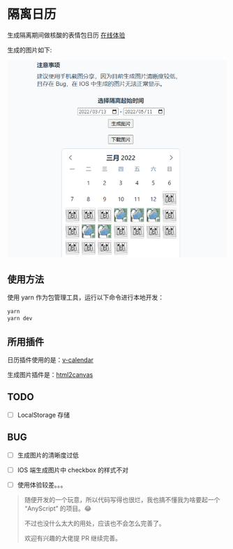 # 隔离日历

生成隔离期间做核酸的表情包日历
[在线体验](https://quarantine-calendar.vercel.app/)

生成的图片如下:

![示例图片](./demo.png)



## 使用方法

使用 yarn 作为包管理工具，运行以下命令进行本地开发：
```shell
yarn
yarn dev
```
## 所用插件
日历插件使用的是：[v-calendar](https://github.com/nathanreyes/v-calendar)

生成图片插件是：[html2canvas](https://html2canvas.hertzen.com/)

## TODO
- [ ] LocalStorage 存储

## BUG
- [ ] 生成图片的清晰度过低
- [ ] IOS 端生成图片中 checkbox 的样式不对
- [ ] 使用体验较差。。。




> 随便开发的一个玩意，所以代码写得也很烂，我也搞不懂我为啥要起一个 “AnyScript” 的项目。😂
>
> 不过也没什么太大的用处，应该也不会怎么完善了。
>
> 欢迎有兴趣的大佬提 PR 继续完善。
